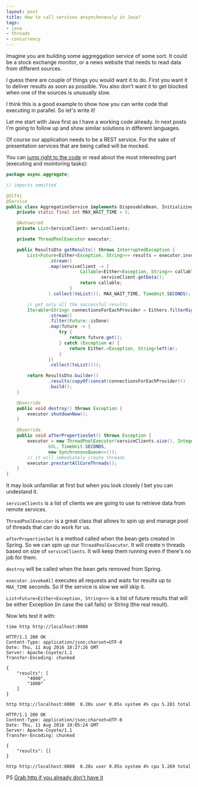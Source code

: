 ```yaml
---
layout: post
title: How to call services ansynchonously in Java?
tags:
- java
- threads
- concurrency
---
```

Imagine you are building some aggreggation service of some sort. It could be a stock exchange monitor, or a news website that needs to read data from different sources.

I guess there are couple of things you would want it to do. First you want it to deliver results as soon as possible. You also don't want it to get blocked when one of the sources is unusually slow.

I think this is a good example to show how you can write code that executing in parallel. So let's write it!

Let me start with Java first as I have a working code already. In next posts I'm going to follow up and show similar solutions in different languages.

Of course our application needs to be a REST service. For the sake of presentation services that are being called will be mocked.

You can [jump right to the code](https://github.com/pawelniewie/calling-services-asynchronously/tree/master/java) or read about the most interesting part (executing and mointoring tasks):

```java
package async.aggregate;

// imports ommitted

@Slf4j
@Service
public class AggregationService implements DisposableBean, InitializingBean {
    private static final int MAX_WAIT_TIME = 5;

    @Autowired
    private List<ServiceClient> serviceClients;

    private ThreadPoolExecutor executor;

    public ResultsDto getResults() throws InterruptedException {
        List<Future<Either<Exception, String>>> results = executor.invokeAll(serviceClients
                .stream()
                .map(serviceClient -> {
                            Callable<Either<Exception, String>> callable = () ->
                                    serviceClient.getData();
                            return callable;
                        }
                ).collect(toList()), MAX_WAIT_TIME, TimeUnit.SECONDS);

        // get only all the successful results
        Iterable<String> connectionsForEachProvider = Eithers.filterRight(results
                .stream()
                .filter(Future::isDone)
                .map(future -> {
                    try {
                        return future.get();
                    } catch (Exception e) {
                        return Either.<Exception, String>left(e);
                    }
                })
                .collect(toList()));

        return ResultsDto.builder()
                .results(copyOf(concat(connectionsForEachProvider)))
                .build();
    }

    @Override
    public void destroy() throws Exception {
        executor.shutdownNow();
    }

    @Override
    public void afterPropertiesSet() throws Exception {
        executor = new ThreadPoolExecutor(serviceClients.size(), Integer.MAX_VALUE,
                60L, TimeUnit.SECONDS,
                new SynchronousQueue<>());
        // it will immediately create threads
        executor.prestartAllCoreThreads();
    }
}
```

It may look unfamiliar at first but when you look closely I bet you can undestand it.

`serviceClients` is a list of clients we are going to use to retrieve data from remote services.

`ThreadPoolExecutor` is a great class that allows to spin up and manage pool of threads that can do work for us.

`afterPropertiesSet` is a method called when the bean gets created in Spring. So we can spin up our `ThreadPoolExecutor`. It will create n threads based on size of `serviceClients`. It will keep them running even if there's no job for them.

`destroy` will be called when the bean gets removed from Spring.

`executor.invokeAll` executes all requests and waits for results up to `MAX_TIME` seconds. So if the service is slow we will skip it.

`List<Future<Either<Exception, String>>>` is a list of future results that will be either Exception (in case the call fails) or String (the real result).

Now lets test it with:

`time http http://localhost:8080`

```
HTTP/1.1 200 OK
Content-Type: application/json;charset=UTF-8
Date: Thu, 11 Aug 2016 18:27:26 GMT
Server: Apache-Coyote/1.1
Transfer-Encoding: chunked

{
    "results": [
        "4000", 
        "1000"
    ]
}

http http://localhost:8080  0.20s user 0.05s system 4% cpu 5.281 total
```


```
HTTP/1.1 200 OK
Content-Type: application/json;charset=UTF-8
Date: Thu, 11 Aug 2016 19:05:24 GMT
Server: Apache-Coyote/1.1
Transfer-Encoding: chunked

{
    "results": []
}

http http://localhost:8080  0.20s user 0.05s system 4% cpu 5.269 total
```

PS
[Grab http if you already don't have it](http://httpie.org)
